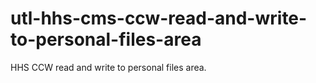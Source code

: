 # utl-hhs-cms-ccw-read-and-write-to-personal-files-area
HHS CCW read and write to personal files area.  
